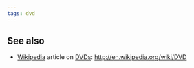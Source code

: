 ```yaml
---
tags: dvd
---
```


## See also

-   [Wikipedia](/wiki/Wikipedia) article on [DVDs](/wiki/DVDs): <http://en.wikipedia.org/wiki/DVD>


